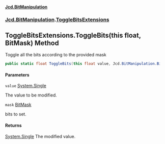 #### [Jcd.BitManipulation](index.md 'index')
### [Jcd.BitManipulation](Jcd.BitManipulation.md 'Jcd.BitManipulation').[ToggleBitsExtensions](Jcd.BitManipulation.ToggleBitsExtensions.md 'Jcd.BitManipulation.ToggleBitsExtensions')

## ToggleBitsExtensions.ToggleBits(this float, BitMask) Method

Toggle all the bits according to the provided mask

```csharp
public static float ToggleBits(this float value, Jcd.BitManipulation.BitMask mask);
```
#### Parameters

<a name='Jcd.BitManipulation.ToggleBitsExtensions.ToggleBits(thisfloat,Jcd.BitManipulation.BitMask).value'></a>

`value` [System.Single](https://docs.microsoft.com/en-us/dotnet/api/System.Single 'System.Single')

The value to be modified.

<a name='Jcd.BitManipulation.ToggleBitsExtensions.ToggleBits(thisfloat,Jcd.BitManipulation.BitMask).mask'></a>

`mask` [BitMask](Jcd.BitManipulation.BitMask.md 'Jcd.BitManipulation.BitMask')

bits to set.

#### Returns
[System.Single](https://docs.microsoft.com/en-us/dotnet/api/System.Single 'System.Single')
The modified value.